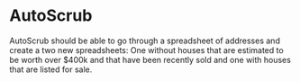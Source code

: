# AutoScrub
AutoScrub should be able to go through a spreadsheet of addresses and create a two new spreadsheets: One without houses that are estimated to be worth over $400k and that have been recently sold and one with houses that are listed for sale.

